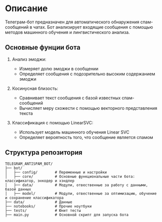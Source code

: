 # Описание

Телеграм-бот предназначен для автоматического обнаружения спам-сообщений в чатах. Бот анализирует входящие сообщения с помощью методов машинного обучения и лингвистического анализа.

## Основные фунции бота

1. Анализ эмоджи:
    * Измеряет долю эмоджи в сообщении
    * Определяет сообщения с подозрительно высоким содержанием эмоджи

2. Косинусная близость:
    * Сравнивает текст сообщения с базой известных спам-сообщений
    * Вычисляет меру схожести с помощью векторного представления текста

3. Классификация с помощью LinearSVC:
    * Использует модель машинного обучения Linear SVC
    * Определяет вероятность того, что сообщение является спамом

## Структура репозитория

```
TELEGRAM_ANTISPAM_BOT/
├── bot/
│   ├── config/        # Переменные и настройки
│   ├── core/          # Основные функциональные части бота: классификатор, энкодер и хэндлер
│   ├── data/          # Модули, отвественные за работу с данными, базой данных
│   ├── model/         # Модули, отвественные за оптимизацию, обучение и сохранение классификатора
├── data/              # Данные
├── notebooks/         # Прочие ноутбуки 
├── tests/             # Юнит тесты
├── main.py            # Основной скрипт для запуска бота
```
